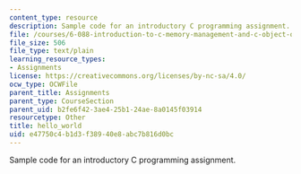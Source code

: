 ```yaml
---
content_type: resource
description: Sample code for an introductory C programming assignment.
file: /courses/6-088-introduction-to-c-memory-management-and-c-object-oriented-programming-january-iap-2010/e47750c4b1d3f38940e8abc7b816d0bc_hello_world.c
file_size: 506
file_type: text/plain
learning_resource_types:
- Assignments
license: https://creativecommons.org/licenses/by-nc-sa/4.0/
ocw_type: OCWFile
parent_title: Assignments
parent_type: CourseSection
parent_uid: b2fe6f42-3ae4-25b1-24ae-8a0145f03914
resourcetype: Other
title: hello_world
uid: e47750c4-b1d3-f389-40e8-abc7b816d0bc
---
```

Sample code for an introductory C programming assignment.